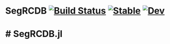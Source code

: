 # SegRCDB [![Build Status](https://github.com/AtelierArith/SegRCDB.jl/actions/workflows/CI.yml/badge.svg?branch=main)](https://github.com/AtelierArith/SegRCDB.jl/actions/workflows/CI.yml?query=branch%3Amain) [![Stable](https://img.shields.io/badge/docs-stable-blue.svg)](https://AtelierArith.github.io/SegRCDB.jl/stable/) [![Dev](https://img.shields.io/badge/docs-dev-blue.svg)](https://AtelierArith.github.io/SegRCDB.jl/dev/)

# # SegRCDB.jl
